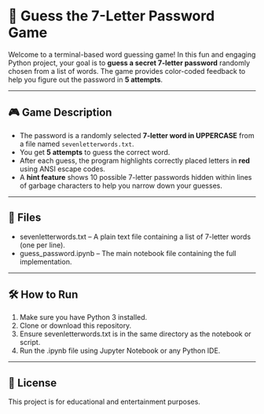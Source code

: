 # 🔐 Guess the 7-Letter Password Game

Welcome to a terminal-based word guessing game! In this fun and engaging Python project, your goal is to **guess a secret 7-letter password** randomly chosen from a list of words. The game provides color-coded feedback to help you figure out the password in **5 attempts**.

---

## 🎮 Game Description

- The password is a randomly selected **7-letter word in UPPERCASE** from a file named `sevenletterwords.txt`.
- You get **5 attempts** to guess the correct word.
- After each guess, the program highlights correctly placed letters in **red** using ANSI escape codes.
- A **hint feature** shows 10 possible 7-letter passwords hidden within lines of garbage characters to help you narrow down your guesses.

---

## 📁 Files
- sevenletterwords.txt – A plain text file containing a list of 7-letter words (one per line).
- guess_password.ipynb – The main notebook file containing the full implementation.

---

## 🛠 How to Run
1. Make sure you have Python 3 installed.
2. Clone or download this repository.
3. Ensure sevenletterwords.txt is in the same directory as the notebook or script.
4. Run the .ipynb file using Jupyter Notebook or any Python IDE.

----

## 📄 License
This project is for educational and entertainment purposes.

